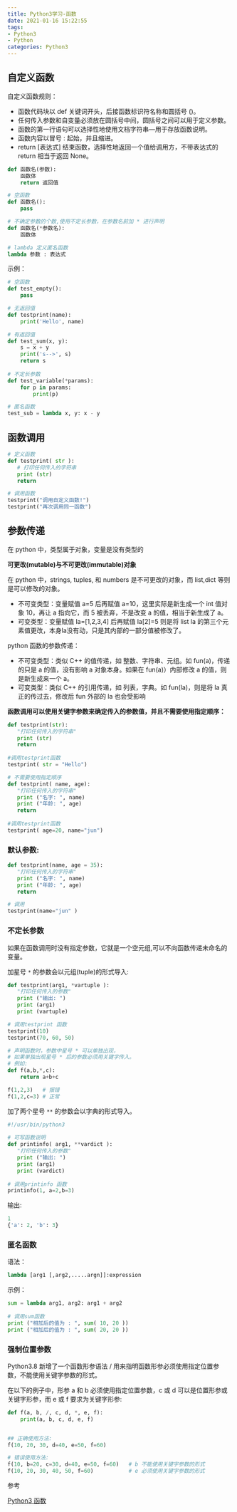 ```yaml
---
title: Python3学习-函数
date: 2021-01-16 15:22:55
tags:
- Python3
- Python
categories: Python3
---
```


## 自定义函数

自定义函数规则：

* 函数代码块以 def 关键词开头，后接函数标识符名称和圆括号 ()。
* 任何传入参数和自变量必须放在圆括号中间，圆括号之间可以用于定义参数。
* 函数的第一行语句可以选择性地使用文档字符串—用于存放函数说明。
* 函数内容以冒号 : 起始，并且缩进。
* return [表达式] 结束函数，选择性地返回一个值给调用方，不带表达式的 return 相当于返回 None。
<!--more-->
```py
def 函数名(参数):
    函数体
    return 返回值

# 空函数
def 函数名():
    pass

# 不确定参数的个数,使用不定长参数，在参数名前加 * 进行声明
def 函数名(*参数名):
    函数体

# lambda 定义匿名函数
lambda 参数 : 表达式
```

示例：

```py
# 空函数
def test_empty():
    pass

# 无返回值
def testprint(name):
    print('Hello', name)

# 有返回值
def test_sum(x, y):
    s = x + y
    print('s-->', s)
    return s
    
# 不定长参数
def test_variable(*params):
    for p in params:
        print(p)

# 匿名函数
test_sub = lambda x, y: x - y
```

## 函数调用

```py
# 定义函数
def testprint( str ):
   # 打印任何传入的字符串
   print (str)
   return

# 调用函数
testprint("调用自定义函数!")
testprint("再次调用同一函数")
```

## 参数传递

在 python 中，类型属于对象，变量是没有类型的

**可更改(mutable)与不可更改(immutable)对象**

在 python 中，strings, tuples, 和 numbers 是不可更改的对象，而 list,dict 等则是可以修改的对象。

* 不可变类型：变量赋值 a=5 后再赋值 a=10，这里实际是新生成一个 int 值对象 10，再让 a 指向它，而 5 被丢弃，不是改变 a 的值，相当于新生成了 a。
* 可变类型：变量赋值 la=[1,2,3,4] 后再赋值 la[2]=5 则是将 list la 的第三个元素值更改，本身la没有动，只是其内部的一部分值被修改了。

python 函数的参数传递：

* 不可变类型：类似 C++ 的值传递，如 整数、字符串、元组。如 fun(a)，传递的只是 a 的值，没有影响 a 对象本身。如果在 fun(a)）内部修改 a 的值，则是新生成来一个 a。
* 可变类型：类似 C++ 的引用传递，如 列表，字典。如 fun(la)，则是将 la 真正的传过去，修改后 fun 外部的 la 也会受影响

**函数调用可以使用关键字参数来确定传入的参数值，并且不需要使用指定顺序：**

```py
def testprint(str):
   "打印任何传入的字符串"
   print (str)
   return
 
#调用testprint函数
testprint( str = "Hello")

# 不需要使用指定顺序
def testprint( name, age):
   "打印任何传入的字符串"
   print ("名字: ", name)
   print ("年龄: ", age)
   return
 
#调用testprint函数
testprint( age=20, name="jun")
```

### 默认参数:

```py
def testprint(name, age = 35):
   "打印任何传入的字符串"
   print ("名字: ", name)
   print ("年龄: ", age)
   return

# 调用
testprint(name="jun" )
```

### 不定长参数

如果在函数调用时没有指定参数，它就是一个空元组,可以不向函数传递未命名的变量。

加星号 `*` 的参数会以元组(tuple)的形式导入:

```py
def testprint(arg1, *vartuple ):
   "打印任何传入的参数"
   print ("输出: ")
   print (arg1)
   print (vartuple)

# 调用testprint 函数
testprint(10)
testprint(70, 60, 50)

# 声明函数时，参数中星号 * 可以单独出现，
# 如果单独出现星号 * 后的参数必须用关键字传入。
# 例如:
def f(a,b,*,c):
    return a+b+c

f(1,2,3)   # 报错
f(1,2,c=3) # 正常
```

加了两个星号 `**` 的参数会以字典的形式导入。

```py
#!/usr/bin/python3
  
# 可写函数说明
def printinfo( arg1, **vardict ):
   "打印任何传入的参数"
   print ("输出: ")
   print (arg1)
   print (vardict)
 
# 调用printinfo 函数
printinfo(1, a=2,b=3)
```

输出: 

```py
1
{'a': 2, 'b': 3}
```

### 匿名函数

语法：

```py
lambda [arg1 [,arg2,.....argn]]:expression
```

示例：

```py
sum = lambda arg1, arg2: arg1 + arg2
 
# 调用sum函数
print ("相加后的值为 : ", sum( 10, 20 ))
print ("相加后的值为 : ", sum( 20, 20 ))
```

### 强制位置参数

Python3.8 新增了一个函数形参语法 / 用来指明函数形参必须使用指定位置参数，不能使用关键字参数的形式。

在以下的例子中，形参 a 和 b 必须使用指定位置参数，c 或 d 可以是位置形参或关键字形参，而 e 或 f 要求为关键字形参:

```py
def f(a, b, /, c, d, *, e, f):
    print(a, b, c, d, e, f)


## 正确使用方法:
f(10, 20, 30, d=40, e=50, f=60)

# 错误使用方法:
f(10, b=20, c=30, d=40, e=50, f=60)   # b 不能使用关键字参数的形式
f(10, 20, 30, 40, 50, f=60)           # e 必须使用关键字参数的形式
```

参考

[Python3 函数](https://www.runoob.com/python3/python3-function.html)